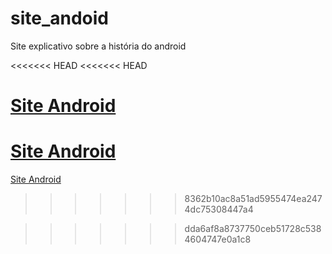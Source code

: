 # site_andoid
 Site explicativo sobre a história do android

<<<<<<< HEAD
<<<<<<< HEAD

<a href="https://vinijr01.github.io/site_andoid/site_10.html">Site Android</a>
=======
 <a href="https://github.com/vinijr01/site_andoid/site_10.html">Site Android</a>
=======
 <a href="https://vinijr01.github.io/site_andoid/site_10.html">Site Android</a>
>>>>>>> 8362b10ac8a51ad5955474ea2474dc75308447a4
 
>>>>>>> dda6af8a8737750ceb51728c5384604747e0a1c8
